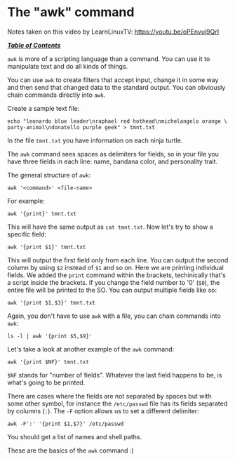 # The "awk" command

Notes taken on this video by LearnLinuxTV: https://youtu.be/oPEnvuj9QrI

[***Table of Contents***](/README.md)  

`awk` is more of a scripting language than a command. You can use it to
manipulate text and do all kinds of things. 

You can use `awk` to create filters that accept input, change it in some way
and then send that changed data to the standard output. You can obviously chain
commands directly into `awk`.

Create a sample text file:

```
echo "leonardo blue leader\nraphael red hothead\nmichelangelo orange \
party-animal\ndonatello purple geek" > tmnt.txt
```

In the file `tmnt.txt` you have information on each ninja turtle.

The `awk` command sees spaces as delimiters for fields, so in your file you
have three fields in each line: name, bandana color, and personality trait.

The general structure of `awk`:

```
awk '<command>' <file-name>
```

For example:

```
awk '{print}' tmnt.txt
```

This will have the same output as `cat tmnt.txt`. Now let's try to show a
specific field:

```
awk '{print $1}' tmnt.txt
```

This will output the first field only from each line. You can output the second
column by using `$2` instead of `$1` and so on. Here we are printing individual
fields. We added the `print` command within the brackets, techinically that's a
script inside the brackets. If you change the field number to '0' (`$0`), the
entire file will be printed to the SO. You can output multiple fields like so:

```
awk '{print $1,$3}' tmnt.txt
```

Again, you don't have to use `awk` with a file, you can chain commands into
`awk`:

```
ls -l | awk '{print $5,$9}'
```

Let's take a look at another example of the `awk` command:

```
awk '{print $NF}' tmnt.txt
```

`$NF` stands for "number of fields". Whatever the last field happens to be, is
what's going to be printed.

There are cases where the fields are not separated by spaces but with some
other symbol, for instance the `/etc/passwd` file has its fields separated by
columns (`:`). The `-F` option allows us to set a different delimiter:

```
awk -F':' '{print $1,$7}' /etc/passwd
```

You should get a list of names and shell paths.

These are the basics of the `awk` command :)
